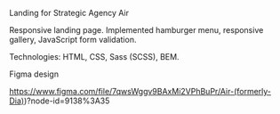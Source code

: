 Landing for Strategic Agency Air

Responsive landing page. Implemented hamburger menu, responsive gallery, JavaScript form validation.

Technologies: HTML, CSS, Sass (SCSS), BEM.

Figma design

https://www.figma.com/file/7qwsWggv9BAxMi2VPhBuPr/Air-(formerly-Dia))?node-id=9138%3A35

